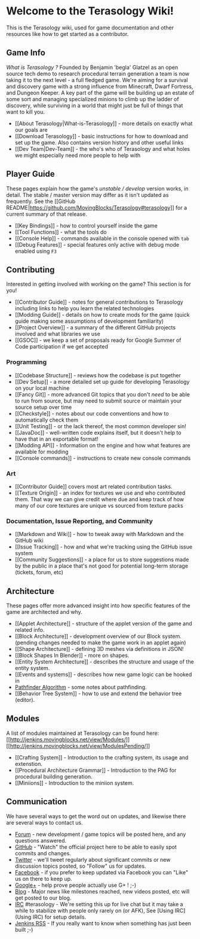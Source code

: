 Welcome to the Terasology Wiki!
===============================
This is the Terasology wiki, used for game documentation and other resources like how to get started as a contributor.

Game Info
---------

_What is Terasology ?_ Founded by Benjamin 'begla' Glatzel as an open source tech demo to research procedural terrain
 generation a team is now taking it to the next level - a full fledged game. We're aiming for a survival and
 discovery game with a strong influence from Minecraft, Dwarf Fortress, and Dungeon Keeper. A key part of the game
 will be building up an estate of some sort and managing specialized minions to climb up the ladder of discovery,
 while surviving in a world that might just be full of things that want to kill you.
* [[About Terasology|What-is-Terasology]] - more details on exactly what our goals are
* [[Download Terasology]] - basic instructions for how to download and set up the game. Also contains version history
 and other useful links
* [[Dev Team|Dev-Team]] - the who's who of Terasology and what holes we might especially need more people to help with

Player Guide
---------

These pages explain how the game's _unstable / develop_ version works, in detail. The stable / master version may
differ as it isn't updated as frequently. See the [[GitHub README|https://github.com/MovingBlocks/Terasology#terasology]] for a current summary of that release.

* [[Key Bindings]] - how to control yourself inside the game
* [[Tool Functions]] - what the tools do
* [[Console Help]] - commands available in the console opened with `tab`
* [[Debug Features]] - special features only active with debug mode enabled using `F3`

Contributing
------------

Interested in getting involved with working on the game? This section is for you!

* [[Contributor Guide]] - notes for general contributions to Terasology including links to help you learn the related
 technologies
* [[Modding Guide]] - details on how to create mods for the game (quick guide making some assumptions of development
familiarity)
* [[Project Overview]] - a summary of the different GitHub projects involved and what libraries we use
* [[GSOC]] - we keep a set of proposals ready for Google Summer of Code participation if we get accepted

### Programming

* [[Codebase Structure]] - reviews how the codebase is put together
* [[Dev Setup]] - a more detailed set up guide for developing Terasology on your local machine
* [[Fancy Git]] - more advanced Git topics that you don't _need_ to be able to run from source,
but may need to submit source or maintain your source setup over time
* [[Checkstyle]] - notes about our code conventions and how to automatically check them
* [[Unit Testing]] - or the lack thereof, the most common developer sin!
* [[JavaDoc]] - well-written code explains itself, but it doesn't help to have that in an exportable format!
* [[Modding API]] - Information on the engine and how what features are available for modding
* [[Console commands]] - instructions to create new console commands

### Art

* [[Contributor Guide]] covers most art related contribution tasks.
* [[Texture Origin]] - an index for textures we use and who contributed them. That way we can give credit where due
and keep track of how many of our core textures are unique vs sourced from texture packs

### Documentation, Issue Reporting, and Community

* [[Markdown and Wiki]] - how to tweak away with Markdown and the GitHub wiki
* [[Issue Tracking]] - how and what we're tracking using the GitHub issue system
* [[Community Suggestions]] - a place for us to store suggestions made by the public in a place that's not good for
potential long-term storage (tickets, forum, etc)

Architecture
------------

These pages offer more advanced insight into how specific features of the game are architected and why.

* [[Applet Architecture]] - structure of the applet version of the game and related info.
* [[Block Architecture]] - development overview of our Block system. (pending changes needed to make the game work in an applet again)
* [[Shape Architecture]] - defining 3D meshes via definitions in JSON!
* [[Block Shapes In Blender]] - more on shapes.
* [[Entity System Architecture]] - describes the structure and usage of the entity system.
* [[Events and systems]] - describes how new game logic can be hooked in
* [Pathfinder Algorithm](https://github.com/Terasology/Pathfinding) - some notes about pathfinding.
* [[Behavior Tree System]] - how to use and extend the behavior tree (editor).  

Modules
------------
A list of modules maintained at Terasology can be found here:
[[http://jenkins.movingblocks.net/view/Modules/]]
[[http://jenkins.movingblocks.net/view/ModulesPending/]]

* [[Crafting System]] - Introduction to the crafting system, its usage and extenstion.
* [[Procedural Architecture Grammar]] - Introduction to the PAG for procedural building generation.
* [[Miniions]] - Introduction to the miniion system.

Communication
-------------

We have several ways to get the word out on updates, and likewise there are several ways to contact us.

* [Forum](http://forum.movingblocks.org) - new development / game topics will be posted here, and any questions answered.
* [GitHub](https://github.com/MovingBlocks/Terasology) - "Watch" the official project here to be able to easily spot commits and changes.
* [Twitter](http://twitter.com/#!/Terasology) - we'll tweet regularly about significant commits or new discussion topics posted, so "Follow" us for updates.
* [Facebook](http://www.facebook.com/pages/Terasology/248329655219905) - if you prefer to keep updated via Facebook you can "Like" us on there to keep up.
* [Google+](https://plus.google.com/b/103835217961917018533/103835217961917018533) - help prove people actually use G+ ! ;-)
* [Blog](http://blog.movingblocks.net/blog/) - Major news like milestones reached, new videos posted,
etc will get posted to our blog.
* [IRC](http://webchat.freenode.net/) #terasology - We're setting this up for live chat but it may take a while to stabilize with people only rarely on (or AFK), See [Using IRC](Using IRC) for setup details.
* [Jenkins RSS](http://jenkins.movingblocks.net/rssAll) - If you really want to know when something has just been built ;-)
